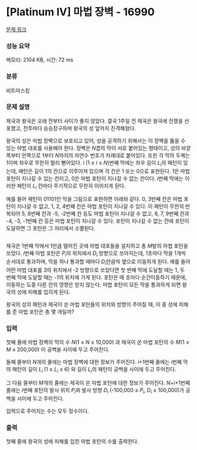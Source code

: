 # [Platinum IV] 마법 장벽 - 16990 

[문제 링크](https://www.acmicpc.net/problem/16990) 

### 성능 요약

메모리: 2104 KB, 시간: 72 ms

### 분류

비트마스킹

### 문제 설명

<p>제국과 왕국은 오래 전부터 사이가 좋지 않았다. 결국 1주일 전 제국은 왕국에 전쟁을 선포했고, 전투마다 승승장구하며 왕국의 성 앞까지 진격해왔다.</p>

<p>왕국의 성은 마법 장벽으로 보호되고 있어, 성을 공격하기 위해서는 이 장벽을 뚫을 수 있는 마법 대포를 사용해야 한다. 장벽은 <em>N</em>겹의 막이 서로 붙어있는 형태이고, 성의 바깥쪽부터 안쪽으로 1부터 <em>N</em>까지의 자연수 번호가 차례대로 붙어있다. 또한 각 막의 두께는 1이며 좌우로 무한히 멀리 뻗어있다. <em>i</em> (1 ≤ <em>i</em>  ≤ <em>N</em>)번째 막에는 좌우 길이 <em>L<sub>i</sub></em>의 패턴이 있는데, 패턴은 길이 1의 칸으로 이루어져 있으며 각 칸은 1 또는 0으로 표현된다. 1은 마법 포탄이 지나갈 수 있는 칸이고, 0은 마법 포탄이 지나갈 수 없는 칸이다. <em>i</em>번째 막에는 이러한 패턴이 <em>L<sub>i</sub></em> 칸마다 주기적으로 무한히 이어지게 된다.</p>

<p>예를 들어 패턴이 01101인 막을 그림으로 표현하면 아래와 같다. 0, 3번째 칸은 마법 포탄이 지나갈 수 없고, 1, 2, 4번째 칸은 마법 포탄이 지나갈 수 있다. 이 패턴이 무한히 반복되어 5, 8번째 칸과 -5, -2번째 칸 등도 마법 포탄이 지나갈 수 없고, 6, 7, 9번째 칸과 -4, -3, -1번째 칸 등은 마법 포탄이 지나갈 수 있다. 포탄이 지나갈 수 없는 칸에 포탄이 도달하면 그 포탄은 그 자리에서 소멸된다.</p>

<p style="text-align: center;"><img alt="" src="https://upload.acmicpc.net/163b911a-deec-43ec-96b0-4d6a80ebd0d8/-/preview/"></p>

<p>제국은 1번째 막에서 1만큼 떨어진 곳에 마법 대포들을 설치하고 총 <em>M</em>발의 마법 포탄을 쏘았다. <em>i</em>번째 마법 포탄은 <em>P<sub>i</sub></em>의 위치에서 <em>D<sub>i</sub></em> 방향으로 쏘아지는데, 1초마다 막을 1개씩 순서대로 통과하며, 막을 하나 통과할 때마다 <em>D<sub>i</sub></em>만큼씩 옆으로 이동하게 된다. 예를 들어 어떤 마법 대포를 3의 위치에서 -2 방향으로 쏘았다면 첫 번째 막에 도달할 때는 1, 두 번째 막에 도달할 때는 -1의 위치에 가게 된다. 포탄은 매 초마다 순간이동하기 때문에, 이동하는 도중 다른 칸의 영향은 받지 않는다. 마법 포탄이 모든 막을 통과하게 되면 왕국의 성에 피해를 입히게 된다.</p>

<p>왕국의 성의 패턴과 제국이 쏜 마법 포탄들의 위치와 방향이 주어질 때, 이 중 성에 피해를 준 마법 포탄은 총 몇 개일까?</p>

### 입력 

 <p>첫째 줄에 마법 장벽의 막의 수 <em>N</em>(1 ≤ <em>N</em> ≤ 10,000) 과 제국이 쏜 마법 포탄의 수 <em>M</em>(1 ≤ <em>M</em> ≤ 200,000) 이 공백을 사이에 두고 주어진다.</p>

<p>둘째 줄부터 <em>N</em>개의 줄에는 마법 장벽에 대한 정보가 주어진다. <em>i</em>+1번째 줄에는 <em>i</em>번째 막의 패턴의 길이 <em>L<sub>i </sub></em>(1 ≤ <em>L<sub>i</sub></em> ≤ 6) 와 길이 <em>L<sub>i</sub></em>의 패턴이 공백을 사이에 두고 주어진다.</p>

<p>그 다음 줄부터 <em>M</em>개의 줄에는 제국이 쏜 마법 포탄에 대한 정보가 주어진다. <em>N</em>+<em>i</em>+1번째 줄에는 <em>i</em>번째 포탄의 발사 위치 <em>P<sub>i</sub></em>와 발사 방향 <em>D<sub>i</sub></em> (-100,000 ≤ <em>P<sub>i</sub></em>, <em>D<sub>i</sub></em> ≤ 100,000)가 공백을 사이에 두고 주어진다.</p>

<p>입력으로 주어지는 수는 모두 정수이다.</p>

### 출력 

 <p>첫째 줄에 왕국의 성에 피해를 입힌 마법 포탄의 수를 출력한다.</p>

